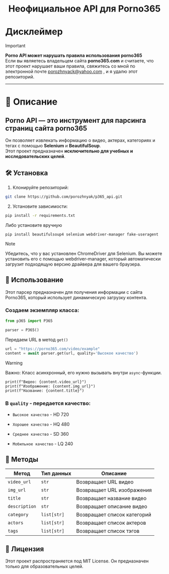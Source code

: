 <h1 align="center">Неофициальное API для Porno365</h1>

# Дисклеймер
> [!IMPORTANT] 
> **Porno API может нарушать правила использования porno365**  
> Если вы являетесь владельцем сайта **porno365.com** и считаете, что этот проект нарушает ваши правила, свяжитесь со мной по электронной почте porozhnyack@yahoo.com , и я удалю этот репозиторий.


---
# 📌 Описание
## **Porno API — это инструмент для парсинга страниц сайта porno365**  
Он позволяет извлекать информацию о видео, актерах, категориях и тегах с помощью **Selenium** и **BeautifulSoup**.  
Этот проект предназначен **исключительно для учебных и исследовательских целей**.


## 🛠 Установка

1. Клонируйте репозиторий:

```bash
git clone https://github.com/porozhnyak/p365_api.git
```

2. Установите зависимости:
```bash
pip install -r requirements.txt
```
Либо установите вручную

```
pip install beautifulsoup4 selenium webdriver-manager fake-useragent
```
> [!NOTE]
> Убедитесь, что у вас установлен ChromeDriver для Selenium. Вы можете установить его с помощью webdriver-manager, который автоматически загрузит подходящую версию драйвера для вашего браузера.

## 🚀 Использование
Этот парсер предназначен для получения информации с сайта Porno365, который использует динамическую загрузку контента.

### Создаем экземпляр класса:

```python
from p365 import P365

parser = P365()
```
Передаем URL в метод ```get()```

```python
url = "https://porno365.com/video/example"
content = await parser.get(url, quality='Высокое качество')
```
> [!WARNING] 
Важно: Класс асинхронный, его нужно вызывать внутри ```async```-функции.
```
print(f"Видео: {content.video_url}")
print(f"Изображение: {content.img_url}")
print(f"Название: {content.title}")
```

### В `quality` - передается качество:

- ```Высокое качество``` - HD 720

- ```Хорошее качество``` - HQ 480 

- ```Среднее качество``` - SD 360 

- ```Мобильное качество``` - LQ 240  

## 🧩 Методы

| Метод        | Тип данных       | Описание                         |
|-------------|------------------|---------------------------------|
| `video_url`  | `str`            | Возвращает URL видео           |
| `img_url`    | `str`            | Возвращает URL изображения     |
| `title`      | `str`            | Возвращает название видео      |
| `description` | `str`            | Возвращает описание видео     |
| `category`   | `list[str]`      | Возвращает список категорий    |
| `actors`     | `list[str]`      | Возвращает список актеров      |
| `tags`       | `list[str]`      | Возвращает список тэгов        |


## 📜 Лицензия
Этот проект распространяется под MIT License.
Он предназначен только для образовательных целей.
